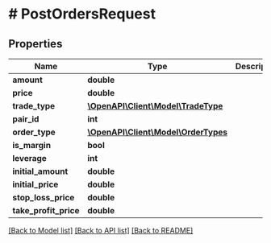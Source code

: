 # # PostOrdersRequest

## Properties

Name | Type | Description | Notes
------------ | ------------- | ------------- | -------------
**amount** | **double** |  | [optional]
**price** | **double** |  | [optional]
**trade_type** | [**\OpenAPI\Client\Model\TradeType**](TradeType.md) |  | [optional]
**pair_id** | **int** |  | [optional]
**order_type** | [**\OpenAPI\Client\Model\OrderTypes**](OrderTypes.md) |  | [optional]
**is_margin** | **bool** |  | [optional]
**leverage** | **int** |  | [optional]
**initial_amount** | **double** |  | [optional]
**initial_price** | **double** |  | [optional]
**stop_loss_price** | **double** |  | [optional]
**take_profit_price** | **double** |  | [optional]

[[Back to Model list]](../../README.md#models) [[Back to API list]](../../README.md#endpoints) [[Back to README]](../../README.md)
